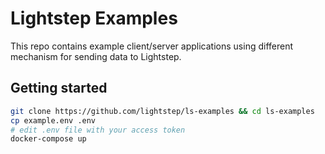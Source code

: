# Lightstep Examples

This repo contains example client/server applications using different mechanism for sending data to Lightstep.

## Getting started

```bash
git clone https://github.com/lightstep/ls-examples && cd ls-examples
cp example.env .env
# edit .env file with your access token
docker-compose up
```
